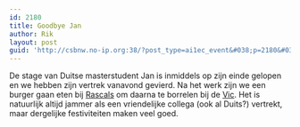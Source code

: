 ```yaml
---
id: 2180
title: Goodbye Jan
author: Rik
layout: post
guid: 'http://csbnw.no-ip.org:38/?post_type=ai1ec_event&#038;p=2180&#038;instance_id='
---
```

De stage van Duitse masterstudent Jan is inmiddels op zijn einde gelopen en we hebben zijn vertrek vanavond gevierd. Na het werk zijn we een burger gaan eten bij [Rascals][1] om daarna te borrelen bij de [Vic][2]. Het is natuurlijk altijd jammer als een vriendelijke collega (ook al Duits?) vertrekt, maar dergelijke festiviteiten maken veel goed.

 [1]: http://www.tripadvisor.co.uk/Restaurant_Review-g186533-d2637486-Reviews-Rascals_Bar_St_Andrews-St_Andrews_Fife_Scotland.html
 [2]: http://www.vicstandrews.co.uk/